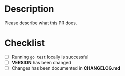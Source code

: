 # Description

Please describe what this PR does.

# Checklist

- [ ] Running `go test` locally is successful
- [ ] **VERSION** has been changed
- [ ] Changes has been documented in **CHANGELOG.md**
